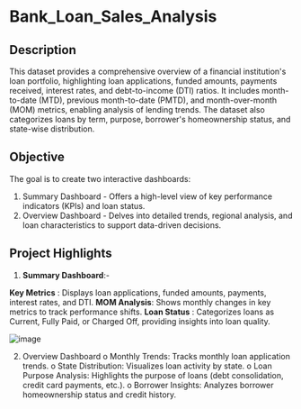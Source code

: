 # Bank_Loan_Sales_Analysis
## Description
This dataset provides a comprehensive overview of a financial institution's loan portfolio, highlighting loan applications, funded amounts, payments received, interest rates, and debt-to-income (DTI) ratios. It includes month-to-date (MTD), previous month-to-date (PMTD), and month-over-month (MOM) metrics, enabling analysis of lending trends. The dataset also categorizes loans by term, purpose, borrower's homeownership status, and state-wise distribution.
## Objective
The goal is to create two interactive dashboards:
1.	Summary Dashboard - Offers a high-level view of key performance indicators (KPIs) and loan status.
2.	Overview Dashboard - Delves into detailed trends, regional analysis, and loan characteristics to support data-driven decisions.
## Project Highlights
1.	**Summary Dashboard**:-
   
  **Key Metrics** : Displays loan applications, funded amounts, payments, interest rates, and DTI.
  **MOM Analysis**: Shows monthly changes in key metrics to track performance shifts.
  **Loan Status** : Categorizes loans as Current, Fully Paid, or Charged Off, providing insights into loan quality.

![image](https://github.com/user-attachments/assets/a8836f2e-9777-4ac7-a419-ec8e63931bd2)

2.	Overview Dashboard
o	Monthly Trends: Tracks monthly loan application trends.
o	State Distribution: Visualizes loan activity by state.
o	Loan Purpose Analysis: Highlights the purpose of loans (debt consolidation, credit card payments, etc.).
o	Borrower Insights: Analyzes borrower homeownership status and credit history.
 

